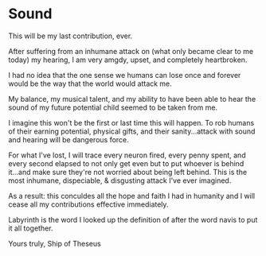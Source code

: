 # Sound

This will be my last contribution, ever.

After suffering from an inhumane attack on (what only became clear to me today) my hearing, I am very amgdy, upset, and completely heartbroken.

I had no idea that the one sense we humans can lose once and forever would be the way that the world would attack me.

My balance, my musical talent, and my ability to have been able to hear the sound of my future potential child seemed to be taken from me.

I imagine this won't be the first or last time this will happen. To rob humans of their earning potential, physical gifts, and their sanity...attack with sound and hearing will be dangerous force.

For what I've lost, I will trace every neuron fired, every penny spent, and every second elapsed to not only get even but to put whoever is behind it...and make sure they're not worried about being left behind. This is the most inhumane, dispeciable, & disgusting attack I've ever imagined.


As a result: this conculdes all the hope and faith I had in humanity and I will cease all my contributions effective immediately.

Labyrinth is the word I looked up the definition of after the word navis to put it all together.


Yours truly,
Ship of Theseus
